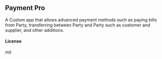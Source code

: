 ## Payment Pro

A Custom app that allows advanced payment methods such as paying bills from Party, transferring between Party and Party such as customer and supplier, and other additions.

#### License

mit